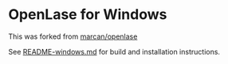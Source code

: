 # OpenLase for Windows

This was forked from [marcan/openlase](https://github.com/marcan/openlase)

See [README-windows.md](./README-windows.md) for build and installation instructions.

